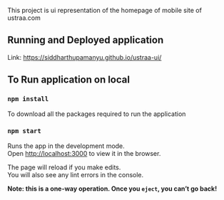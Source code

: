 This project is ui representation of the homepage of  mobile site of ustraa.com

## Running and Deployed application

Link: https://siddharthupamanyu.github.io/ustraa-ui/

## To Run application on local

### `npm install`

To download all the packages required to run the application

### `npm start`

Runs the app in the development mode.<br />
Open [http://localhost:3000](http://localhost:3000) to view it in the browser.

The page will reload if you make edits.<br />
You will also see any lint errors in the console.

**Note: this is a one-way operation. Once you `eject`, you can’t go back!**
